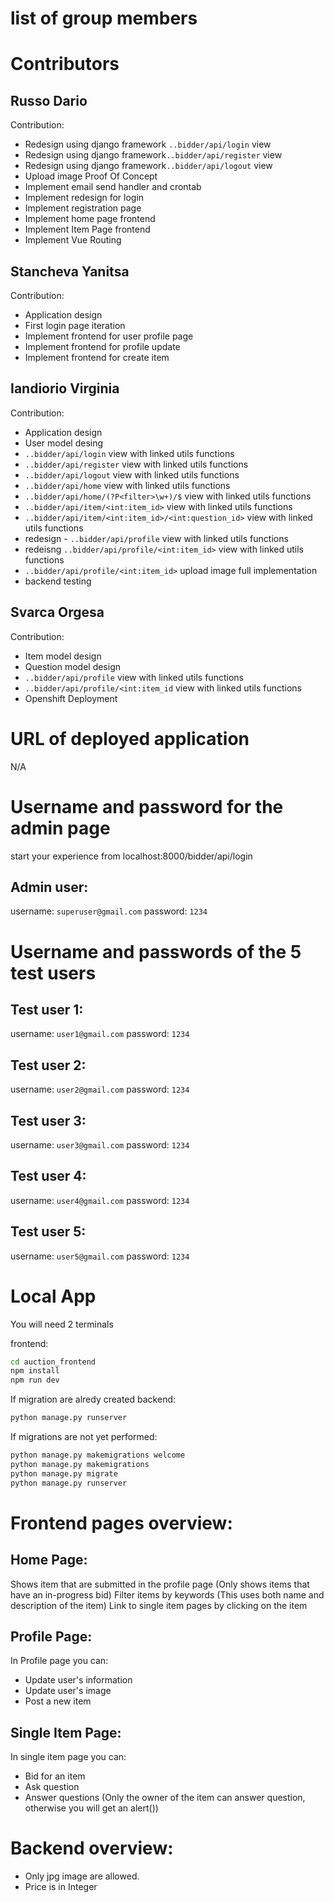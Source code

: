# list of group members

# Contributors
## Russo Dario
Contribution:
- Redesign using django framework `..bidder/api/login` view 
- Redesign using django framework`..bidder/api/register` view
- Redesign using django framework`..bidder/api/logout` view   
- Upload image Proof Of Concept
- Implement email send handler and crontab
- Implement redesign for login
- Implement registration page
- Implement home page frontend
- Implement Item Page frontend 
- Implement Vue Routing

## Stancheva Yanitsa
Contribution:
- Application design
- First login page iteration
- Implement frontend for user profile page
- Implement frontend for profile update
- Implement frontend for create item

## Iandiorio Virginia
Contribution:
- Application design
- User model desing
- `..bidder/api/login` view with linked utils functions
- `..bidder/api/register` view with linked utils functions
- `..bidder/api/logout` view with linked utils functions
- `..bidder/api/home` view with linked utils functions
- `..bidder/api/home/(?P<filter>\w+)/$` view with linked utils functions
- `..bidder/api/item/<int:item_id>` view with linked utils functions
- `..bidder/api/item/<int:item_id>/<int:question_id>` view with linked utils functions
- redesign - `..bidder/api/profile` view with linked utils functions
- redeisng `..bidder/api/profile/<int:item_id>` view with linked utils functions
- `..bidder/api/profile/<int:item_id>` upload image full implementation
- backend testing

## Svarca Orgesa
Contribution:
- Item model design
- Question model design
- `..bidder/api/profile` view with linked utils functions
- `..bidder/api/profile/<int:item_id` view with linked utils functions
- Openshift Deployment

# URL of deployed application
N/A

# Username and password for the admin page
start your experience from localhost:8000/bidder/api/login
## Admin user:
username: `superuser@gmail.com`
password: `1234`
# Username and passwords of the 5 test users

## Test user 1:
username: `user1@gmail.com`
password: `1234`

## Test user 2:
username: `user2@gmail.com`
password: `1234`

## Test user 3:
username: `user3@gmail.com`
password: `1234`

## Test user 4:
username: `user4@gmail.com`
password: `1234`

## Test user 5:
username: `user5@gmail.com`
password: `1234`

# Local App
You will need 2 terminals

frontend:

```bash
cd auction_frontend
npm install
npm run dev
```

If migration are alredy created backend:

```bash
python manage.py runserver
```

If migrations are not yet performed:

```bash
python manage.py makemigrations welcome
python manage.py makemigrations
python manage.py migrate
python manage.py runserver
```

# Frontend pages overview:

## Home Page:
Shows item that are submitted in the profile page (Only shows items that have an in-progress bid)
Filter items by keywords (This uses both name and description of the item)
Link to single item pages by clicking on the item

## Profile Page:
In Profile page you can:
- Update user's information
- Update user's image
- Post a new item

## Single Item Page:
In single item page you can:
- Bid for an item
- Ask question
- Answer questions (Only the owner of the item can answer question, otherwise you will get an alert())

# Backend overview:
- Only jpg image are allowed.
- Price is in Integer